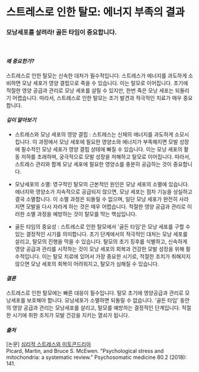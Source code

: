
# 스트레스로 인한 탈모: 에너지 부족의 결과

### 모낭세포를 살려라! 골든 타임이 중요합니다.   
　   
#### ***왜 중요한가?***    
스트레스로 인한 탈모는 신속한 대처가 필수적입니다. 스트레스가 에너지를 과도하게 소비하면 모낭 세포가 영양 결핍으로 죽을 수 있습니다. 이는 탈모로 이어집니다. 초기에 적절한 영양 공급과 관리로 모낭 세포를 살릴 수 있지만, 한번 죽은 모낭 세포는 되돌리기 어렵습니다. 따라서, 스트레스로 인한 탈모는 조기 발견과 적극적인 치료가 매우 중요합니다. 

#### ***깊이 알아보기*** 

- 스트레스와 모낭 세포의 영양 결핍 : 스트레스는 신체의 에너지를 과도하게 소모시킵니다. 이 과정에서 모낭 세포에 필요한 영양소와 에너지가 부족해지면 모발 성장에 필수적인 모낭 세포가 영양 결핍 상태에 빠질 수 있습니다. 이는 모낭 세포의 활동 저하를 초래하며, 궁극적으로 모발 성장을 저해하고 탈모로 이어집니다. 따라서, 스트레스 관리와 함께 모낭 세포에 필요한 영양소를 충분히 공급하는 것이 중요합니다. 

- 모낭세포의 소멸: 영구적인 탈모의 근본적인 원인은 모낭 세포의 소멸에 있습니다. 에너지와 영양소가 지속적으로 공급되지 않으면, 모낭 세포는 점차 기능을 상실하고 결국 소멸합니다. 이 소멸 과정은 되돌릴 수 없으며, 일단 모낭 세포가 완전히 사라지면 모발을 다시 자라게 하는 것은 매우 어렵습니다. 적절한 영양 공급과 관리로 이러한 소멸 과정을 예방하는 것이 탈모를 막는 핵심입니다. 

- 골든 타임의 중요성 : 스트레스로 인한 탈모에서 '골든 타임'은 모낭 세포를 구할 수 있는 결정적인 시기를 의미합니다. 초기 단계에서의 적극적인 대처는 모낭 세포를 살리고, 탈모의 진행을 막을 수 있습니다. 탈모의 초기 징후를 식별하고, 신속하게 영양 공급과 관리를 시작하는 것이 모낭 세포의 회복과 건강한 모발 성장을 위해 필수적입니다. 이는 탈모 치료에 있어서 가장 중요한 시기로, 적절한 조치가 취해지지 않으면 모낭 세포의 회복이 어려워지고, 탈모가 심해질 수 있습니다. 

#### ***결론***   
스트레스로 인한 탈모에는 빠른 대응이 필수입니다. 탈모 초기에 영양공급과 관리로 모낭세포를 보호해야 합니다. 모낭세포가 소멸하면 되돌릴 수 없습니다. '골든 타임' 동안의 영양 공급과 관리는 모낭세포를 살리고, 탈모를 예방하는 결정적인 단계입니다. 적절한 시기에 취한 조치가 모발 건강을 지키는 열쇠가 됩니다.

#### ***출처***   
[논문] [심리적 스트레스와 미토콘드리아](/m04/m0407/m040716)   
Picard, Martin, and Bruce S. McEwen. "Psychological stress and mitochondria: a systematic review." Psychosomatic medicine 80.2 (2018): 141.
<!--stackedit_data:
eyJoaXN0b3J5IjpbODQ5MjE3NDgxLC0xMjk2MzUxMjc0XX0=
-->